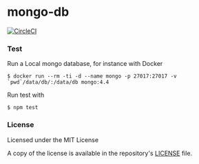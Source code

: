 # mongo-db

[![CircleCI](https://circleci.com/gh/bebusinessfocus/mongo-db.svg?style=svg)](https://app.circleci.com/pipelines/github/bebusinessfocus/mongo-db)

### Test

Run a Local mongo database, for instance with Docker

```
$ docker run --rm -ti -d --name mongo -p 27017:27017 -v `pwd`/data/db/:/data/db mongo:4.4
```

Run test with

```
$ npm test
```

### License

Licensed under the MIT License

A copy of the license is available in the repository's [LICENSE](LICENSE) file.
